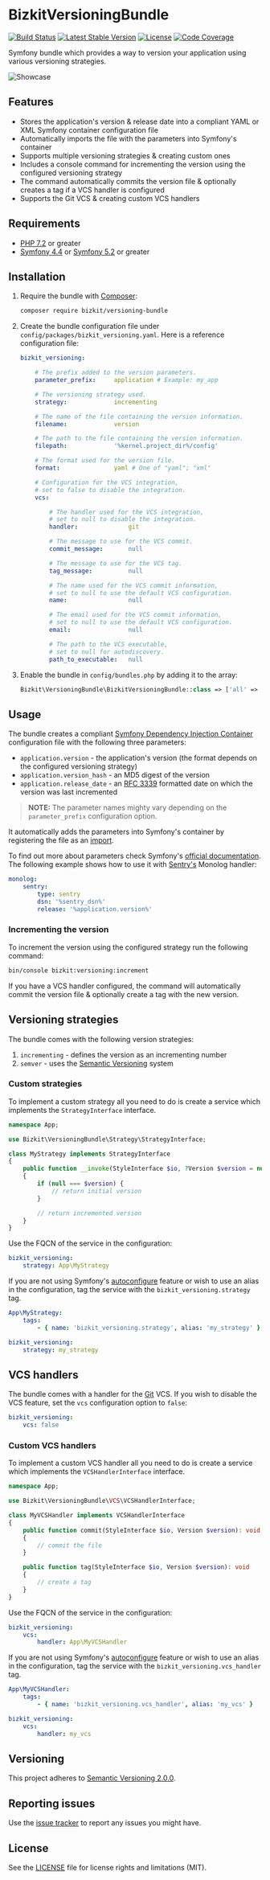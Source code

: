 # BizkitVersioningBundle

[![Build Status](https://github.com/HypeMC/versioning-bundle/workflows/CI/badge.svg)](https://github.com/HypeMC/versioning-bundle/actions)
[![Latest Stable Version](https://poser.pugx.org/bizkit/versioning-bundle/v/stable)](https://packagist.org/packages/bizkit/versioning-bundle)
[![License](https://poser.pugx.org/bizkit/versioning-bundle/license)](https://packagist.org/packages/bizkit/versioning-bundle)
[![Code Coverage](https://codecov.io/gh/HypeMC/versioning-bundle/branch/master/graph/badge.svg)](https://codecov.io/gh/HypeMC/versioning-bundle)

Symfony bundle which provides a way to version your application using various versioning strategies.

![Showcase](showcase.gif)

## Features

* Stores the application's version & release date into a compliant YAML or XML Symfony container configuration file
* Automatically imports the file with the parameters into Symfony's container
* Supports multiple versioning strategies & creating custom ones
* Includes a console command for incrementing the version using the configured versioning strategy
* The command automatically commits the version file & optionally creates a tag if a VCS handler is configured
* Supports the Git VCS & creating custom VCS handlers

## Requirements

* [PHP 7.2](http://php.net/releases/7_2_0.php) or greater
* [Symfony 4.4](https://symfony.com/roadmap/4.4) or [Symfony 5.2](https://symfony.com/roadmap/5.2) or greater

## Installation

1. Require the bundle with [Composer](https://getcomposer.org/):

    ```sh
    composer require bizkit/versioning-bundle
    ```

1. Create the bundle configuration file under `config/packages/bizkit_versioning.yaml`. Here is a reference configuration file:

    ```yaml
    bizkit_versioning:

        # The prefix added to the version parameters.
        parameter_prefix:     application # Example: my_app

        # The versioning strategy used.
        strategy:             incrementing

        # The name of the file containing the version information.
        filename:             version

        # The path to the file containing the version information.
        filepath:             '%kernel.project_dir%/config'

        # The format used for the version file.
        format:               yaml # One of "yaml"; "xml"

        # Configuration for the VCS integration,
        # set to false to disable the integration.
        vcs:

            # The handler used for the VCS integration,
            # set to null to disable the integration.
            handler:              git

            # The message to use for the VCS commit.
            commit_message:       null

            # The message to use for the VCS tag.
            tag_message:          null

            # The name used for the VCS commit information,
            # set to null to use the default VCS configuration.
            name:                 null

            # The email used for the VCS commit information,
            # set to null to use the default VCS configuration.
            email:                null

            # The path to the VCS executable,
            # set to null for autodiscovery.
            path_to_executable:   null
    ```

1. Enable the bundle in `config/bundles.php` by adding it to the array:

    ```php
    Bizkit\VersioningBundle\BizkitVersioningBundle::class => ['all' => true],
    ```

## Usage

The bundle creates a compliant [Symfony Dependency Injection Container](https://symfony.com/doc/4.4/components/dependency_injection.html)
configuration file with the following three parameters:

- `application.version` - the application's version (the format depends on the configured versioning strategy)
- `application.version_hash` - an MD5 digest of the version
- `application.release_date` - an [RFC 3339](https://tools.ietf.org/html/rfc3339) formatted date on which the version was last incremented

> **NOTE:** The parameter names mighty vary depending on the `parameter_prefix` configuration option.

It automatically adds the parameters into Symfony's container by registering the file as an [import](https://symfony.com/doc/4.4/service_container/import.html).

To find out more about parameters check Symfony's [official documentation](https://symfony.com/doc/4.4/configuration.html#configuration-parameters).
The following example shows how to use it with [Sentry's](https://sentry.io/) Monolog handler:

```yaml
monolog:
    sentry:
        type: sentry
        dsn: '%sentry_dsn%'
        release: '%application.version%'
```

### Incrementing the version

To increment the version using the configured strategy run the following command:

```sh
bin/console bizkit:versioning:increment
```

If you have a VCS handler configured, the command will automatically commit the version file
& optionally create a tag with the new version.

## Versioning strategies

The bundle comes with the following version strategies:

1. `incrementing` - defines the version as an incrementing number
1. `semver` - uses the [Semantic Versioning](https://semver.org/) system

### Custom strategies

To implement a custom strategy all you need to do is create a service which implements the `StrategyInterface` interface.

```php
namespace App;

use Bizkit\VersioningBundle\Strategy\StrategyInterface;

class MyStrategy implements StrategyInterface
{
    public function __invoke(StyleInterface $io, ?Version $version = null): Version
    {
        if (null === $version) {
            // return initial version
        }

        // return incremented version
    }
}
```

Use the FQCN of the service in the configuration:

```yaml
bizkit_versioning:
    strategy: App\MyStrategy
```

If you are not using Symfony's [autoconfigure](https://symfony.com/doc/4.4/service_container.html#the-autoconfigure-option)
feature or wish to use an alias in the configuration, tag the service with the `bizkit_versioning.strategy` tag.

```yaml
App\MyStrategy:
    tags:
        - { name: 'bizkit_versioning.strategy', alias: 'my_strategy' }

bizkit_versioning:
    strategy: my_strategy
```

## VCS handlers

The bundle comes with a handler for the [Git](https://git-scm.com/) VCS. If you wish to disable the VCS feature,
set the `vcs` configuration option to `false`:

```yaml
bizkit_versioning:
    vcs: false
```

### Custom VCS handlers

To implement a custom VCS handler all you need to do is create a service which implements the `VCSHandlerInterface` interface.

```php
namespace App;

use Bizkit\VersioningBundle\VCS\VCSHandlerInterface;

class MyVCSHandler implements VCSHandlerInterface
{
    public function commit(StyleInterface $io, Version $version): void
    {
        // commit the file
    }

    public function tag(StyleInterface $io, Version $version): void
    {
        // create a tag
    }
}
```

Use the FQCN of the service in the configuration:

```yaml
bizkit_versioning:
    vcs:
        handler: App\MyVCSHandler
```

If you are not using Symfony's [autoconfigure](https://symfony.com/doc/4.4/service_container.html#the-autoconfigure-option)
feature or wish to use an alias in the configuration, tag the service with the `bizkit_versioning.vcs_handler` tag.

```yaml
App\MyVCSHandler:
    tags:
        - { name: 'bizkit_versioning.vcs_handler', alias: 'my_vcs' }

bizkit_versioning:
    vcs:
        handler: my_vcs
```

## Versioning

This project adheres to [Semantic Versioning 2.0.0](http://semver.org/).

## Reporting issues

Use the [issue tracker](https://github.com/HypeMC/versioning-bundle/issues) to report any issues you might have.

## License

See the [LICENSE](LICENSE) file for license rights and limitations (MIT).
